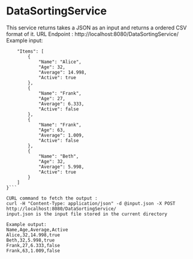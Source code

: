 # DataSortingService
This service returns takes a JSON as an input and returns a ordered CSV format of it. 
URL Endpoint : http://localhost:8080/DataSortingService/
Example input:
```json{
    "Items": [
        {
            "Name": "Alice",
            "Age": 32,
            "Average": 14.998,
            "Active": true
        },
        {
            "Name": "Frank",
            "Age": 27,
            "Average": 6.333,
            "Active": false
        },
        {
            "Name": "Frank",
            "Age": 63,
            "Average": 1.009,
            "Active": false
        },
        {
            "Name": "Beth",
            "Age": 32,
            "Average": 5.998,
            "Active": true
        }
    ]
}```

CURL command to fetch the output :
curl -H "Content-Type: application/json" -d @input.json -X POST http://localhost:8080/DataSortingService/
input.json is the input file stored in the current directory

Example output:
Name,Age,Average,Active
Alice,32,14.998,true
Beth,32,5.998,true
Frank,27,6.333,false
Frank,63,1.009,false

